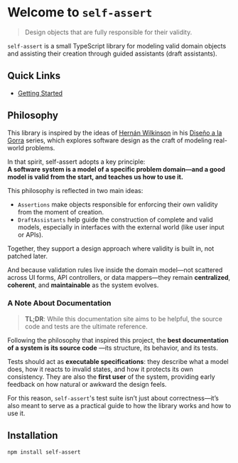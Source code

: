 # Welcome to `self-assert`

> Design objects that are fully responsible for their validity.

`self-assert` is a small TypeScript library for modeling valid domain objects
and assisting their creation through guided assistants (draft assistants).

## Quick Links

- [Getting Started](./getting-started.md)

## Philosophy

This library is inspired by the ideas of [Hernán Wilkinson](https://github.com/hernanwilkinson)
in his [Diseño a la Gorra](https://github.com/hernanwilkinson/disenioALaGorra) series,
which explores software design as the craft of modeling real-world problems.

In that spirit, self-assert adopts a key principle:  
**A software system is a model of a specific problem domain—and
a good model is valid from the start, and teaches us how to use it.**

This philosophy is reflected in two main ideas:

- `Assertions` make objects responsible for enforcing their
  own validity from the moment of creation.
- `DraftAssistants` help guide the construction of complete and
  valid models, especially in interfaces with the external world
  (like user input or APIs).

Together, they support a design approach where validity is built in,
not patched later.

And because validation rules live inside the domain model—not scattered
across UI forms, API controllers, or data mappers—they remain
**centralized**, **coherent**, and **maintainable** as the system evolves.

### A Note About Documentation

> **TL;DR**: While this documentation site aims to be helpful,
> the source code and tests are the ultimate reference.

Following the philosophy that inspired this project, the
**best documentation of a system is its source code**
—its structure, its behavior, and its tests.

Tests should act as **executable specifications**: they describe what a
model does, how it reacts to invalid states, and how it protects its own
consistency. They are also the **first user** of the system, providing
early feedback on how natural or awkward the design feels.

For this reason, `self-assert`'s test suite
isn’t just about correctness—it’s also meant to serve as a practical
guide to how the library works and how to use it.

## Installation

```bash
npm install self-assert
```

<!-- ## Where to Go Next
- Explore the [Assertions API]
- Learn how to use [`DraftAssistant`] -->
